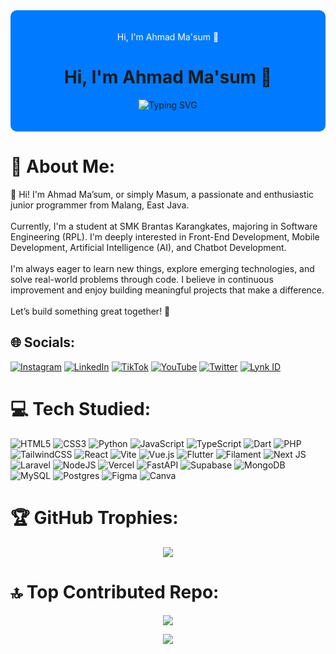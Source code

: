 <div align="center" style="background-color:#007BFF; padding: 20px; border-radius: 10px;">
  <p style="color:white;">Hi, I'm Ahmad Ma'sum 👋</p>
  <h1>Hi, I'm Ahmad Ma'sum 👋</h1>
  <p>
    <img src="https://readme-typing-svg.demolab.com?font=Fira+Code&size=24&duration=3000&pause=1000&center=true&vCenter=true&width=435&lines=Frontend+Developer;Mobile+Developer" alt="Typing SVG" />
  </p>
</div>

# 💫 About Me:
👋 Hi! I'm Ahmad Ma’sum, or simply Masum, a passionate and enthusiastic junior programmer from Malang, East Java.<br><br>Currently, I'm a student at SMK Brantas Karangkates, majoring in Software Engineering (RPL). I'm deeply interested in Front-End Development, Mobile Development, Artificial Intelligence (AI), and Chatbot Development.<br><br>I'm always eager to learn new things, explore emerging technologies, and solve real-world problems through code. I believe in continuous improvement and enjoy building meaningful projects that make a difference.<br><br>Let’s build something great together!  🚀

## 🌐 Socials:
[![Instagram](https://img.shields.io/badge/Instagram-%23E4405F.svg?logo=instagram&logoColor=white)](https://instagram.com/msum023) 
[![LinkedIn](https://img.shields.io/badge/LinkedIn-%230077B5.svg?logo=linkedin&logoColor=white)](https://linkedin.com/in/ahmadmasum127)
[![TikTok](https://img.shields.io/badge/TikTok-%23000000.svg?logo=tiktok&logoColor=white)](https://tiktok.com/@abah330)
[![YouTube](https://img.shields.io/badge/YouTube-%23FF0000.svg?logo=youtube&logoColor=white)](https://youtube.com/@ahmadmasum4200)
[![Twitter](https://img.shields.io/badge/Twitter-%23000000.svg?logo=x&logoColor=white)](https://x.com/ahmadmasum23)
[![Lynk ID](https://img.shields.io/badge/Lynk-%231875F0.svg?logo=data:image/svg+xml;base64,PHN2ZyB3aWR0aD0iMzIiIGhlaWdodD0iMzIiIHZpZXdCb3g9IjAgMCAzMiAzMiIgZmlsbD0ibm9uZSIgeG1sbnM9Imh0dHA6Ly93d3cudzMub3JnLzIwMDAvc3ZnIj4KPHJlY3Qgd2lkdGg9IjMyIiBoZWlnaHQ9IjMyIiByeD0iNiIgZmlsbD0iI0ZGRiIvPgo8cGF0aCBkPSJNMTYuNSA5TDExLjUgMjMuNUgxNC41TDE1LjUgMjBIMTguNUwxOS41IDIzLjVIMjIuNUwxNy41IDlIMTYuNVoiIGZpbGw9IiMwMDYyRkYiLz4KPC9zdmc+)](https://lynk.id/ahmadmasum)



# 💻 Tech Studied:

![HTML5](https://img.shields.io/badge/html5-%23E34F26.svg?style=flat&logo=html5&logoColor=white)
![CSS3](https://img.shields.io/badge/css3-%231572B6.svg?style=flat&logo=css3&logoColor=white)
![Python](https://img.shields.io/badge/python-3670A0?style=flat&logo=python&logoColor=ffdd54)
![JavaScript](https://img.shields.io/badge/javascript-%23323330.svg?style=flat&logo=javascript&logoColor=%23F7DF1E) 
![TypeScript](https://img.shields.io/badge/typescript-%23007ACC.svg?style=flat&logo=typescript&logoColor=white) 
![Dart](https://img.shields.io/badge/dart-%230175C2.svg?style=flat&logo=dart&logoColor=white) 
![PHP](https://img.shields.io/badge/php-%23777BB4.svg?style=flat&logo=php&logoColor=white) 
![TailwindCSS](https://img.shields.io/badge/tailwindcss-%2338B2AC.svg?style=flat&logo=tailwind-css&logoColor=white)
![React](https://img.shields.io/badge/react-%2320232a.svg?style=flat&logo=react&logoColor=%2361DAFB)
![Vite](https://img.shields.io/badge/vite-%23646CFF.svg?style=flat&logo=vite&logoColor=white) 
![Vue.js](https://img.shields.io/badge/vue.js-%2335495e.svg?style=flat&logo=vuedotjs&logoColor=%234FC08D)
![Flutter](https://img.shields.io/badge/Flutter-%2302569B.svg?style=flat&logo=Flutter&logoColor=white)
![Filament](https://img.shields.io/badge/Filament-FFAA00?style=flat&logoColor=%23000000) 
![Next JS](https://img.shields.io/badge/Next-black?style=flat&logo=next.js&logoColor=white) 
![Laravel](https://img.shields.io/badge/laravel-%23FF2D20.svg?style=flat&logo=laravel&logoColor=white) 
![NodeJS](https://img.shields.io/badge/node.js-6DA55F?style=flat&logo=node.js&logoColor=white) 
![Vercel](https://img.shields.io/badge/vercel-%23000000.svg?style=flat&logo=vercel&logoColor=white) 
![FastAPI](https://img.shields.io/badge/FastAPI-005571?style=flat&logo=fastapi) 
![Supabase](https://img.shields.io/badge/Supabase-3ECF8E?style=flat&logo=supabase&logoColor=white) 
![MongoDB](https://img.shields.io/badge/MongoDB-%234ea94b.svg?style=flat&logo=mongodb&logoColor=white) 
![MySQL](https://img.shields.io/badge/mysql-4479A1.svg?style=flat&logo=mysql&logoColor=white)
![Postgres](https://img.shields.io/badge/postgres-%23316192.svg?style=flat&logo=postgresql&logoColor=white) 
![Figma](https://img.shields.io/badge/figma-%23F24E1E.svg?style=flat&logo=figma&logoColor=white) 
![Canva](https://img.shields.io/badge/Canva-%2300C4CC.svg?style=flat&logo=Canva&logoColor=white)

# 🏆 GitHub Trophies:
<div align="center">
  
![](https://github-profile-trophy.vercel.app/?username=ahmadmasum23&theme=radical&no-frame=false&no-bg=true&margin-w=4)
</div>

# 🔝 Top Contributed Repo:
<div align="center">
  
![](https://github-contributor-stats.vercel.app/api?username=ahmadmasum23&limit=5&theme=dark&combine_all_yearly_contributions=true)
</div>


<div align="center">
  
[![](https://visitcount.itsvg.in/api?id=ahmadmasum23&icon=1&color=3)](https://visitcount.itsvg.in)
</div>

<!-- Proudly created with GPRM ( https://gprm.itsvg.in ) -->
